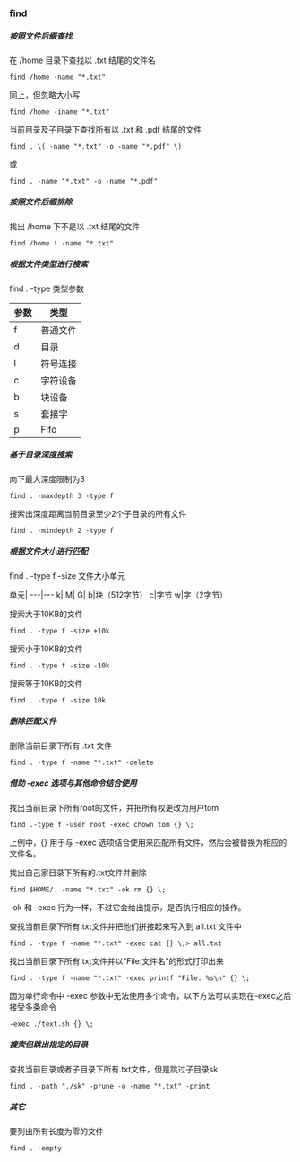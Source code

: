 ### find

##### 按照文件后缀查找

在 /home 目录下查找以 .txt 结尾的文件名

    find /home -name "*.txt"

同上，但忽略大小写

    find /home -iname "*.txt"

当前目录及子目录下查找所有以 .txt 和 .pdf 结尾的文件

    find . \( -name "*.txt" -o -name "*.pdf" \)

或

    find . -name "*.txt" -o -name "*.pdf"

##### 按照文件后缀排除

找出 /home 下不是以 .txt 结尾的文件

    find /home ! -name "*.txt"

##### 根据文件类型进行搜索

find . -type 类型参数

参数|类型
---|---
f|普通文件
d|目录 
l|符号连接
c|字符设备
b|块设备
s|套接字
p|Fifo

##### 基于目录深度搜索

向下最大深度限制为3 

    find . -maxdepth 3 -type f

搜索出深度距离当前目录至少2个子目录的所有文件 

    find . -mindepth 2 -type f

##### 根据文件大小进行匹配

find . -type f -size 文件大小单元

单元|
---|---
k|
M|
G|
b|块（512字节）
c|字节
w|字（2字节） 


搜索大于10KB的文件

    find . -type f -size +10k

搜索小于10KB的文件 

    find . -type f -size -10k

搜索等于10KB的文件

    find . -type f -size 10k

##### 删除匹配文件

删除当前目录下所有 .txt 文件 

    find . -type f -name "*.txt" -delete

##### 借助 -exec 选项与其他命令结合使用

找出当前目录下所有root的文件，并把所有权更改为用户tom

    find .-type f -user root -exec chown tom {} \;

上例中，{} 用于与 -exec 选项结合使用来匹配所有文件，然后会被替换为相应的文件名。 

找出自己家目录下所有的.txt文件并删除

    find $HOME/. -name "*.txt" -ok rm {} \;

-ok 和 -exec 行为一样，不过它会给出提示，是否执行相应的操作。

查找当前目录下所有.txt文件并把他们拼接起来写入到 all.txt 文件中 

    find . -type f -name "*.txt" -exec cat {} \;> all.txt

找出当前目录下所有.txt文件并以“File:文件名”的形式打印出来

    find . -type f -name "*.txt" -exec printf "File: %s\n" {} \; 

因为单行命令中 -exec 参数中无法使用多个命令，以下方法可以实现在-exec之后接受多条命令

    -exec ./text.sh {} \;

##### 搜索但跳出指定的目录

查找当前目录或者子目录下所有.txt文件，但是跳过子目录sk

    find . -path "./sk" -prune -o -name "*.txt" -print

##### 其它

要列出所有长度为零的文件 

    find . -empty
